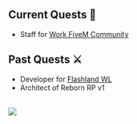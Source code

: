 <p>
  <h2>Current Quests 🚀</h2>
  <ul>
    <li>Staff for <a href="https://discord.gg/VyRPheG6Es">Work FiveM Community</a></li>
  </ul>
      <h2>Past Quests ⚔️</h2>
  <ul>
    <li>Developer for <a href="https://discord.gg/flashland">Flashland WL</a></li>
    <li>Architect of Reborn RP v1</li>
  </ul>
  <br/>
  <picture>
    <source
      srcset="https://github-readme-stats.vercel.app/api?username=dopyyy&show_icons=true&theme=dark"
      media="(prefers-color-scheme: dark)"
    />
    <source
      srcset="https://github-readme-stats.vercel.app/api?username=dopyyy&show_icons=true"
      media="(prefers-color-scheme: light), (prefers-color-scheme: no-preference)"
    />
    <img src="https://github-readme-stats.vercel.app/api?username=dopyyy&show_icons=true" />
  </picture>
</p>
